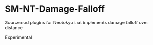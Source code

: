 # SM-NT-Damage-Falloff
Sourcemod plugins for Neotokyo that implements damage falloff over distance  

Experimental
